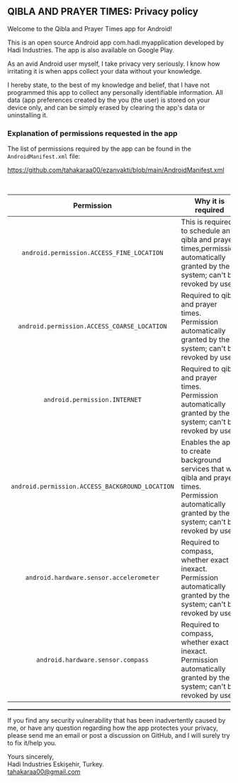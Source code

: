## QIBLA AND PRAYER TIMES: Privacy policy

Welcome to the Qibla and Prayer Times app for Android!

This is an open source Android app com.hadi.myapplication developed by  Hadi Industries. The app is also available on Google Play.

As an avid Android user myself, I take privacy very seriously.
I know how irritating it is when apps collect your data without your knowledge.

I hereby state, to the best of my knowledge and belief, that I have not programmed this app to collect any personally identifiable information. All data (app preferences created by the you (the user) is stored on your device only, and can be simply erased by clearing the app's data or uninstalling it.

### Explanation of permissions requested in the app

The list of permissions required by the app can be found in the `AndroidManifest.xml` file:

https://github.com/tahakaraa00/ezanvakti/blob/main/AndroidManifest.xml

<br/>

| Permission | Why it is required |
| :---: | --- |
| `android.permission.ACCESS_FINE_LOCATION` | This is required to schedule an qibla and prayer times,permission automatically granted by the system; can't be revoked by user.  |
| `android.permission.ACCESS_COARSE_LOCATION` | Required to qibla and prayer times. Permission automatically granted by the system; can't be revoked by user. |
| `android.permission.INTERNET`  | Required to qibla and prayer times. Permission automatically granted by the system; can't be revoked by user. |
| `android.permission.ACCESS_BACKGROUND_LOCATION` | Enables the app to create background services that will qibla and prayer times. Permission automatically granted by the system; can't be revoked by user. |
| `android.hardware.sensor.accelerometer` | Required to compass, whether exact or inexact. Permission automatically granted by the system; can't be revoked by user. |
| `android.hardware.sensor.compass` |  Required to compass, whether exact or inexact. Permission automatically granted by the system; can't be revoked by user.  |


 <hr style="border:1px solid gray">

If you find any security vulnerability that has been inadvertently caused by me, or have any question regarding how the app protectes your privacy, please send me an email or post a discussion on GitHub, and I will surely try to fix it/help you.

Yours sincerely,  
Hadi Industries 
Eskişehir, Turkey.  
tahakaraa00@gmail.com
